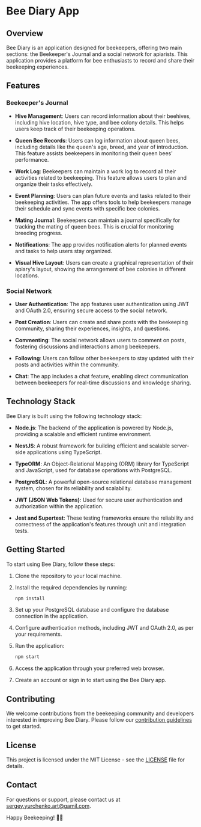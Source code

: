 # Bee Diary App

## Overview

Bee Diary is an application designed for beekeepers, offering two main sections: the Beekeeper's Journal and a social network for apiarists. This application provides a platform for bee enthusiasts to record and share their beekeeping experiences.

## Features

### Beekeeper's Journal

- **Hive Management**: Users can record information about their beehives, including hive location, hive type, and bee colony details. This helps users keep track of their beekeeping operations.

- **Queen Bee Records**: Users can log information about queen bees, including details like the queen's age, breed, and year of introduction. This feature assists beekeepers in monitoring their queen bees' performance.

- **Work Log**: Beekeepers can maintain a work log to record all their activities related to beekeeping. This feature allows users to plan and organize their tasks effectively.

- **Event Planning**: Users can plan future events and tasks related to their beekeeping activities. The app offers tools to help beekeepers manage their schedule and sync events with specific bee colonies.

- **Mating Journal**: Beekeepers can maintain a journal specifically for tracking the mating of queen bees. This is crucial for monitoring breeding progress.

- **Notifications**: The app provides notification alerts for planned events and tasks to help users stay organized.

- **Visual Hive Layout**: Users can create a graphical representation of their apiary's layout, showing the arrangement of bee colonies in different locations.

### Social Network

- **User Authentication**: The app features user authentication using JWT and OAuth 2.0, ensuring secure access to the social network.

- **Post Creation**: Users can create and share posts with the beekeeping community, sharing their experiences, insights, and questions.

- **Commenting**: The social network allows users to comment on posts, fostering discussions and interactions among beekeepers.

- **Following**: Users can follow other beekeepers to stay updated with their posts and activities within the community.

- **Chat**: The app includes a chat feature, enabling direct communication between beekeepers for real-time discussions and knowledge sharing.

## Technology Stack

Bee Diary is built using the following technology stack:

- **Node.js**: The backend of the application is powered by Node.js, providing a scalable and efficient runtime environment.

- **NestJS**: A robust framework for building efficient and scalable server-side applications using TypeScript.

- **TypeORM**: An Object-Relational Mapping (ORM) library for TypeScript and JavaScript, used for database operations with PostgreSQL.

- **PostgreSQL**: A powerful open-source relational database management system, chosen for its reliability and scalability.

- **JWT (JSON Web Tokens)**: Used for secure user authentication and authorization within the application.

- **Jest and Supertest**: These testing frameworks ensure the reliability and correctness of the application's features through unit and integration tests.

## Getting Started

To start using Bee Diary, follow these steps:

1. Clone the repository to your local machine.

2. Install the required dependencies by running:

   ```bash
   npm install
   ```

3. Set up your PostgreSQL database and configure the database connection in the application.

4. Configure authentication methods, including JWT and OAuth 2.0, as per your requirements.

5. Run the application:

   ```bash
   npm start
   ```

6. Access the application through your preferred web browser.

7. Create an account or sign in to start using the Bee Diary app.

## Contributing

We welcome contributions from the beekeeping community and developers interested in improving Bee Diary. Please follow our [contribution guidelines](CONTRIBUTING.md) to get started.

## License

This project is licensed under the MIT License - see the [LICENSE](LICENSE) file for details.

## Contact

For questions or support, please contact us at sergey.yurchenko.art@gamil.com.

Happy Beekeeping! 🐝🍯
